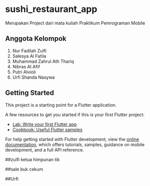 # sushi_restaurant_app

Merupakan Project dari mata kuliah Praktikum Pemrograman Mobile

## Anggota Kelompok
1. Nur Fadilah Zulfi
2. Salesya Al Fatila
3. Muhammad Zahrul Ath Thariq
4. Nibras Al Afif
5. Putri Alvioli
6. Urfi Shanda Nasywa

## Getting Started

This project is a starting point for a Flutter application.

A few resources to get you started if this is your first Flutter project:

- [Lab: Write your first Flutter app](https://docs.flutter.dev/get-started/codelab)
- [Cookbook: Useful Flutter samples](https://docs.flutter.dev/cookbook)

For help getting started with Flutter development, view the
[online documentation](https://docs.flutter.dev/), which offers tutorials,
samples, guidance on mobile development, and a full API reference.

##zulfi ketua himpunan tik

##sale buk cekum

##Urfi
